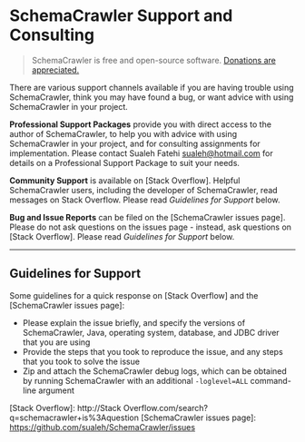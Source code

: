# SchemaCrawler Support and Consulting

> SchemaCrawler is free and open-source software. 
> [Donations are appreciated.](https://www.paypal.me/sualeh)  

There are various support channels available if you are having trouble using SchemaCrawler, 
think you may have found a bug, or want advice with using SchemaCrawler in your project.

**Professional Support Packages** provide you with direct access to the author of 
SchemaCrawler, to help you with advice with using SchemaCrawler in your project, and for 
consulting assignments for implementation. Please contact Sualeh Fatehi <sualeh@hotmail.com> 
for details on a Professional Support Package to suit your needs.

**Community Support** is available on [Stack Overflow]. Helpful SchemaCrawler users, 
including the developer of SchemaCrawler, read messages on Stack Overflow. Please read 
*Guidelines for Support* below.

**Bug and Issue Reports** can be filed on the [SchemaCrawler issues page]. 
Please do not ask questions on the issues page - instead, ask questions on 
[Stack Overflow]. Please read *Guidelines for Support* below.

-----

## Guidelines for Support

Some guidelines for a quick response on [Stack Overflow] and the [SchemaCrawler issues page]:

- Please explain the issue briefly, and specify the versions of SchemaCrawler, Java, 
    operating system, database, and JDBC driver that you are using
- Provide the steps that you took to reproduce the issue, and any steps that you took to 
	solve the issue
- Zip and attach the SchemaCrawler debug logs, which can be obtained by running 
	SchemaCrawler with an additional `-loglevel=ALL` command-line argument


[Stack Overflow]: http://Stack Overflow.com/search?q=schemacrawler+is%3Aquestion
[SchemaCrawler issues page]: https://github.com/sualeh/SchemaCrawler/issues
